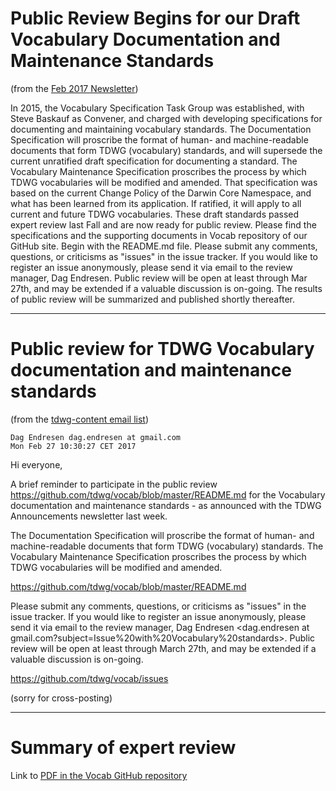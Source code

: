 # Public Review Begins for our Draft Vocabulary Documentation and Maintenance Standards

(from the [Feb 2017 Newsletter](https://us9.campaign-archive.com/?u=50f3cc44307841383062ca0d6&id=6f626d304b&e=d762e08a1e))


In 2015, the Vocabulary Specification Task Group was established, with Steve Baskauf as Convener, and charged with developing specifications for documenting and maintaining vocabulary standards. The Documentation Specification will proscribe the format of human- and machine-readable documents that form TDWG (vocabulary) standards, and will supersede the current unratified draft specification for documenting a standard. The Vocabulary Maintenance Specification proscribes the process by which TDWG vocabularies will be modified and amended. That specification was based on the current Change Policy of the Darwin Core Namespace, and what has been learned from its application. If ratified, it will apply to all current and future TDWG vocabularies. These draft standards passed expert review last Fall and are now ready for public review. Please find the specifications and the supporting documents in Vocab repository of our GitHub site. Begin with the README.md file. Please submit any comments, questions, or criticisms as "issues" in the issue tracker. If you would like to register an issue anonymously, please send it via email to the review manager, Dag Endresen. Public review will be open at least through Mar 27th, and may be extended if a valuable discussion is on-going. The results of public review will be summarized and published shortly thereafter.

--------------

# Public review for TDWG Vocabulary documentation and maintenance standards

(from the [tdwg-content email list](http://lists.tdwg.org/pipermail/tdwg-content/2017-February/003690.html))

```
Dag Endresen dag.endresen at gmail.com
Mon Feb 27 10:30:27 CET 2017
```
Hi everyone,

A brief reminder to participate in the public review
https://github.com/tdwg/vocab/blob/master/README.md for the Vocabulary
documentation and maintenance standards - as announced with the TDWG
Announcements newsletter last week.

The Documentation Specification will proscribe the format of human- and
machine-readable documents that form TDWG (vocabulary) standards. The
Vocabulary Maintenance Specification proscribes the process by which TDWG
vocabularies will be modified and amended.

https://github.com/tdwg/vocab/blob/master/README.md

Please submit any comments, questions, or criticisms as "issues" in the
issue tracker. If you would like to register an issue anonymously, please
send it via email to the review manager, Dag Endresen
<dag.endresen at gmail.com?subject=Issue%20with%20Vocabulary%20standards>.
Public review will be open at least through March 27th, and may be extended
if a valuable discussion is on-going.

https://github.com/tdwg/vocab/issues

(sorry for cross-posting)

--------------

# Summary of expert review

Link to [PDF in the Vocab GitHub repository](https://github.com/tdwg/vocab/blob/master/expert-review-materials/TDWG-VOCAB-expert-review-report-v20161113.pdf)